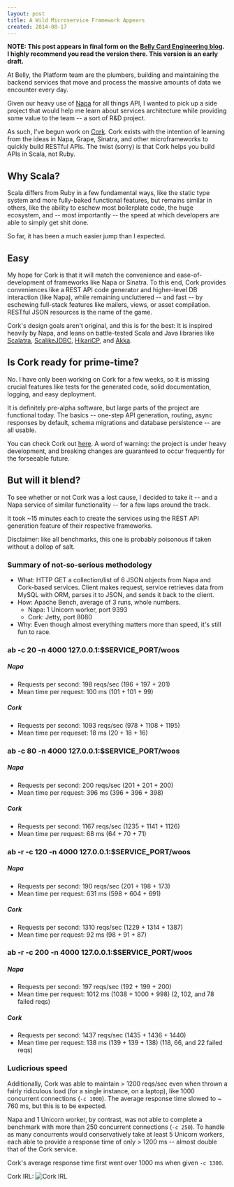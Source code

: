 ```yaml
---
layout: post
title: A Wild Microservice Framework Appears
created: 2014-08-17
---
```


**NOTE: This post appears in final form on the [Belly Card Engineering blog](https://tech.bellycard.com/blog/rest-apis-in-scala/).
I highly recommend you read the version there. This version is an early draft.**

At Belly, the Platform team are the plumbers, building and maintaining the backend services that move and process the massive amounts of data we encounter every day.

Given our heavy use of [Napa](https://github.com/bellycard/napa) for all things API, I wanted to pick up a side project that would help me learn about services architecture while providing some value to the team -- a sort of R&D project. 

As such, I've begun work on [Cork](https://github.com/ckampfe/cork.g8).
Cork exists with the intention of learning from the ideas in Napa, Grape, Sinatra, and other microframeworks to quickly build RESTful APIs. The twist (sorry) is that Cork helps you build APIs in Scala, not Ruby. 

## Why Scala? ##

Scala differs from Ruby in a few fundamental ways, like the static type system and more fully-baked functional features, but remains similar in others, like the ability to eschew most boilerplate code, the huge ecosystem, and -- most importantly -- the speed at which developers are able to simply get shit done.

So far, it has been a much easier jump than I expected.

## Easy ##

My hope for Cork is that it will match the convenience and ease-of-development of frameworks like Napa or Sinatra. To this end, Cork provides conveniences like a REST API code generator and higher-level DB interaction (like Napa), while remaining uncluttered -- and fast -- by eschewing full-stack features like mailers, views, or asset compilation. RESTful JSON resources is the name of the game.

Cork's design goals aren't original, and this is for the best: It is inspired heavily by Napa, and leans on battle-tested Scala and Java libraries like [Scalatra](http://scalatra.org/), [ScalikeJDBC](http://scalikejdbc.org/), [HikariCP](http://brettwooldridge.github.io/HikariCP/),
and [Akka](http://akka.io/).

## Is Cork ready for prime-time? ##

No. I have only been working on Cork for a few weeks, so it is missing crucial
features like tests for the generated code, solid documentation, logging, and easy deployment.

It is definitely pre-alpha software, but large parts of the project
are functional today.  The basics -- one-step API generation, routing,
async responses by default, schema migrations and database persistence --
are all usable.

You can check Cork out [here](https://github.com/ckampfe/cork.g8). A word of warning: the project is under heavy development, and breaking changes are guaranteed to occur frequently for the forseeable future.

## But will it blend? ##

To see whether or not Cork was a lost cause, I decided to take it -- and a Napa service of similar functionality -- for a few laps around the track.

It took ~15 minutes each to create the services using the REST API generation feature of their respective frameworks.

Disclaimer: like all benchmarks, this one is probably poisonous if taken without a dollop of salt.

### Summary of not-so-serious methodology ###

- What: HTTP GET a collection/list of 6 JSON objects from Napa and Cork-based services. Client makes request, service retrieves data from MySQL with ORM, parses it to JSON, and sends it back to the client.
- How: Apache Bench, average of 3 runs, whole numbers.
	- Napa: 1 Unicorn worker, port 9393
	- Cork: Jetty, port 8080
- Why: Even though almost everything matters more than speed, it's still fun to race.

### ab -c 20 -n 4000 127.0.0.1:$SERVICE_PORT/woos ###

##### Napa #####
- Requests per second: 198 reqs/sec (196 + 197 + 201)
- Mean time per request: 100 ms (101 + 101 + 99)

##### Cork #####
- Requests per second: 1093 reqs/sec (978 + 1108 + 1195)
- Mean time per requeset: 18 ms (20 + 18 + 16)

### ab -c 80 -n 4000 127.0.0.1:$SERVICE_PORT/woos ###

##### Napa #####
- Requests per second: 200 reqs/sec (201 + 201 + 200)
- Mean time per request: 396 ms (396 + 396 + 398)

##### Cork #####
- Requests per second: 1167 reqs/sec (1235 + 1141 + 1126)
- Mean time per request: 68 ms (64 + 70 + 71)

### ab -r -c 120 -n 4000 127.0.0.1:$SERVICE_PORT/woos ###
##### Napa #####
- Requests per second: 190 reqs/sec (201 + 198 + 173)
- Mean time per request: 631 ms (598 + 604 + 691)

##### Cork #####
- Requests per second: 1310 reqs/sec (1229 + 1314 + 1387)
- Mean time per request: 92 ms (98 + 91 + 87)

### ab -r -c 200 -n 4000 127.0.0.1:$SERVICE_PORT/woos ###
##### Napa #####
- Requests per second: 197 reqs/sec (192 + 199 + 200)
- Mean time per request: 1012 ms (1038 + 1000 + 998) (2, 102, and 78 failed reqs)

##### Cork #####
- Requests per second: 1437 reqs/sec (1435 + 1436 + 1440)
- Mean time per request: 138 ms (139 + 139 + 138) (118, 66, and 22 failed reqs)

### Ludicrious speed ###
Additionally, Cork was able to maintain > 1200 reqs/sec even when thrown a fairly ridiculous load (for a single instance, on a laptop), like 1000 concurrent connections (`-c 1000`). The average response time slowed to ~ 760 ms, but this is to be expected. 

Napa and 1 Unicorn worker, by contrast, was not able to complete a benchmark with more than 250 concurrent connections (`-c 250`). To handle as many concurrents would conservatively take at least 5 Unicorn workers, each able to provide a response time of only > 1200 ms -- almost double that of the Cork service.

Cork's average response time first went over 1000 ms when given `-c 1300`.


Cork IRL: 
![Cork IRL](https://i.imgur.com/gKK2mZf.gif)
